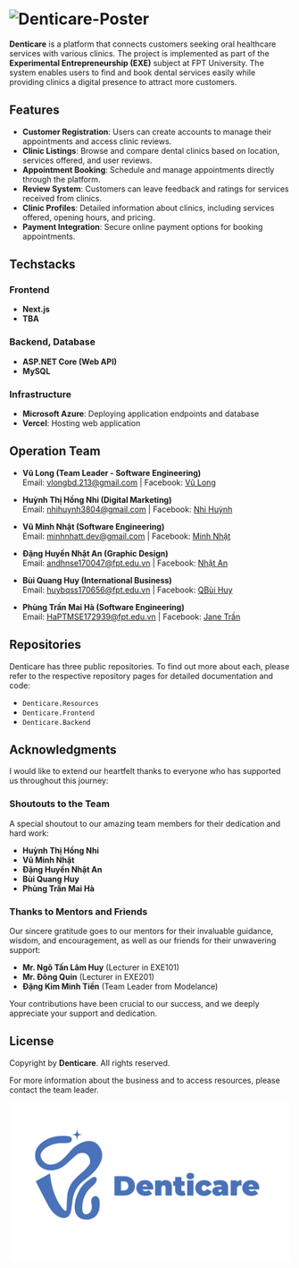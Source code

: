 # ![Denticare-Poster](./images/Ảnh%20bìa.png)

**Denticare** is a platform that connects customers seeking oral healthcare services with various clinics. The project is implemented as part of the **Experimental Entrepreneurship (EXE)** subject at FPT University. The system enables users to find and book dental services easily while providing clinics a digital presence to attract more customers.

## Features

- **Customer Registration**: Users can create accounts to manage their appointments and access clinic reviews.
- **Clinic Listings**: Browse and compare dental clinics based on location, services offered, and user reviews.
- **Appointment Booking**: Schedule and manage appointments directly through the platform.
- **Review System**: Customers can leave feedback and ratings for services received from clinics.
- **Clinic Profiles**: Detailed information about clinics, including services offered, opening hours, and pricing.
- **Payment Integration**: Secure online payment options for booking appointments.

## Techstacks

### Frontend

- **Next.js**
- **TBA**

### Backend, Database

- **ASP.NET Core (Web API)**
- **MySQL**

### Infrastructure
- **Microsoft Azure**: Deploying application endpoints and database
- **Vercel**: Hosting web application

## Operation Team

- **Vũ Long (Team Leader - Software Engineering)**  
  Email: <vlongbd.213@gmail.com> | Facebook: [Vũ Long](https://www.facebook.com/longv.102/)

- **Huỳnh Thị Hồng Nhi (Digital Marketing)**  
  Email: <nhihuynh3804@gmail.com> | Facebook: [Nhi Huỳnh](https://www.facebook.com/profile.php?id=100010691310268)

- **Vũ Minh Nhật (Software Engineering)**  
  Email: <minhnhatt.dev@gmail.com> | Facebook: [Minh Nhật](https://www.facebook.com/minhnhatt.dev)

- **Đặng Huyền Nhật An (Graphic Design)**  
  Email: <andhnse170047@fpt.edu.vn> | Facebook: [Nhật An](https://www.facebook.com/nhatan.dang.10)

- **Bùi Quang Huy (International Business)**  
  Email: <huybqss170656@fpt.edu.vn> | Facebook: [QBùi Huy](https://www.facebook.com/profile.php?id=100026936598248)

- **Phùng Trần Mai Hà (Software Engineering)**  
  Email: <HaPTMSE172939@fpt.edu.vn> | Facebook: [Jane Trần](https://www.facebook.com/jane.tran.141003)


## Repositories

Denticare has three public repositories. To find out more about each, please refer to the respective repository pages for detailed documentation and code:

- `Denticare.Resources`
- `Denticare.Frontend`
- `Denticare.Backend`

## Acknowledgments

I would like to extend our heartfelt thanks to everyone who has supported us throughout this journey:

### Shoutouts to the Team

A special shoutout to our amazing team members for their dedication and hard work:

- **Huỳnh Thị Hồng Nhi**
- **Vũ Minh Nhật**
- **Đặng Huyền Nhật An**
- **Bùi Quang Huy**
- **Phùng Trần Mai Hà**

### Thanks to Mentors and Friends

Our sincere gratitude goes to our mentors for their invaluable guidance, wisdom, and encouragement, as well as our friends for their unwavering support:

- **Mr. Ngô Tấn Lâm Huy** (Lecturer in EXE101)
- **Mr. Đông Quin** (Lecturer in EXE201)
- **Đặng Kim Minh Tiến** (Team Leader from Modelance)

Your contributions have been crucial to our success, and we deeply appreciate your support and dedication.


## License

Copyright by **Denticare**. All rights reserved.

For more information about the business and to access resources, please contact the team leader.

![Denticare-Poster](./images/LOGO%203.png)

